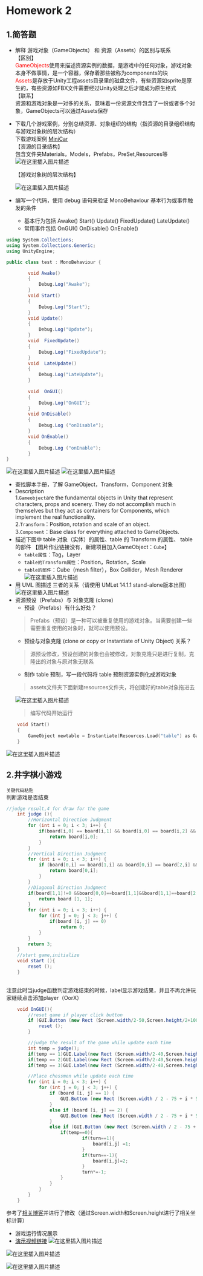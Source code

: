 # Homework 2
## 1.简答题
- 解释 游戏对象（GameObjects） 和 资源（Assets）的区别与联系  
【区别】  
<font color =red >GameObjects</font>使用来描述资源实例的数据，是游戏中的任何对象，游戏对象本身不做事情，是一个容器，保存着那些被称为components的块  
<font color =red >Assets</font>是存放于Unity工程assets目录里的磁盘文件，有些资源如sprite是原生的，有些资源如FBX文件需要经过Unity处理之后才能成为原生格式  
【联系】  
资源和游戏对象是一对多的关系，意味着一份资源文件包含了一份或者多个对象，GameObjects可以通过Assets保存

- 下载几个游戏案例，分别总结资源、对象组织的结构（指资源的目录组织结构与游戏对象树的层次结构）  
下载游戏案例 [MiniCar](https://github.com/zhxhxlzt/MiniCar)  
【资源的目录结构】  
包含文件夹Materials，Models，Prefabs，PreSet,Resources等  
![在这里插入图片描述](./img/1.png)    

  【游戏对象树的层次结构】

  ![在这里插入图片描述](./img/2.png)
- 编写一个代码，使用 debug 语句来验证 MonoBehaviour 基本行为或事件触发的条件
  - 基本行为包括 Awake() Start() Update() FixedUpdate() LateUpdate()
  - 常用事件包括 OnGUI() OnDisable() OnEnable()  

```C# Script
using System.Collections;
using System.Collections.Generic;
using UnityEngine;

public class test : MonoBehaviour {

		void Awake()
		{
			Debug.Log("Awake");
		}
		void Start()
		{
			Debug.Log("Start");
		}
		void Update()
		{
			Debug.Log("Update");
		}
		void  FixedUpdate()
		{
			Debug.Log("FixedUpdate");
		}
		void  LateUpdate()
		{
			Debug.Log("LateUpdate");
		}
		
		void  OnGUI()
		{
			Debug.Log("OnGUI");
		}
		void OnDisable()
		{
			Debug.Log ("onDisable");
		}
		void OnEnable()
		{
			Debug.Log ("onEnable");
		}
}
```
![在这里插入图片描述](./img/3.png)
![在这里插入图片描述](./img/4.png)



- 查找脚本手册，了解 GameObject，Transform，Component 对象
- Description  
  1.`Gameobject`are the fundamental objects in Unity that represent characters, props and scenery. They do not accomplish much in themselves but they act as containers for Components, which implement the real functionality.  
2.`Transform`：Position, rotation and scale of an object.  
3.`Component`：Base class for everything attached to GameObjects.  
 - 描述下图中 table 对象（实体）的属性、table 的 Transform 的属性、 table 的部件
  【图片作业链接没有，新建项目加入GameObject：`Cube`】  
   - `table属性`：Tag，Layer  
   - `table的Transform属性`：Position，Rotation，Scale  
   - `table的部件`：Cube（mesh filter），Box Collider，Mesh Renderer
 ![在这里插入图片描述](./img/5.png)
  - 用 UML 图描述 三者的关系（请使用 UMLet 14.1.1 stand-alone版本出图）
  ![在这里插入图片描述](./img/6.png)
- 资源预设（Prefabs）与 对象克隆 (clone)
  - 预设（Prefabs）有什么好处？
  > Prefabs（预设）是一种可以被重复使用的游戏对象。当需要创建一些需要重复使用的对象时，就可以使用预设。
  - 预设与对象克隆 (clone or copy or Instantiate of Unity Object) 关系？
  >源预设修改，预设创建的对象也会被修改，对象克隆只是进行复制，克隆出的对象与原对象无联系
  - 制作 table 预制，写一段代码将 table 预制资源实例化成游戏对象
  >assets文件夹下面新建resources文件夹，将创建好的table对象拖进去
  >
  ![在这里插入图片描述](./img/7.png)
  >编写代码开始运行
  
```C
	void Start()
	{
		GameObject newtable = Instantiate(Resources.Load("table") as GameObject);
	}
```
![在这里插入图片描述](./img/8.png)
## 2.井字棋小游戏

`关键代码粘贴`  
判断游戏是否结束
```C# script
//judge result,4 for draw for the game
	int judge (){
		//Horizontal Direction Judgment
		for (int i = 0; i < 3; i++) {
			if(board[i,0] == board[i,1] && board[i,0] == board[i,2] && board[i,0] != 0){
				return board[i,0];
			}
		}
		//Vertical Direction Judgment
		for (int i = 0; i < 3; i++) {
			if (board[0,i] == board[1,i] && board[0,i] == board[2,i] && board[0,i] != 0 ){
				return board[0,i];
			}
		}
		//Diagonal Direction Judgment
		if(board[1,1]!=0 &&board[0,0]==board[1,1]&&board[1,1]==board[2,2]||board[2,0]==board[1,1]&&board[1,1]==board[0,2]){
			return board [1, 1];
		}
		for (int i = 0; i < 3; i++) {
			for (int j = 0; j < 3; j++) {
				if(board [i, j] == 0)
					return 0;
			}
		}
		return 3;
	}
	//start game,initialize
	void start (){
		reset ();
	}
	

```
 注意此时当judge函数判定游戏结束的时候，label显示游戏结果，并且不再允许玩家继续点击添加player（OorX）
```C# script
	void OnGUI(){
		//reset game if player click button
		if (GUI.Button (new Rect (Screen.width/2-50,Screen.height/2+100,100,25), "start game")) {
			reset ();
		}

		//judge the result of the game while update each time
		int temp = judge();
		if(temp == 1)GUI.Label(new Rect (Screen.width/2-40,Screen.height/2-150,150,75),"<color=red><size=25>O wins</size></color>");
		if(temp == 2)GUI.Label(new Rect (Screen.width/2-40,Screen.height/2-150,150,75),"<color=red><size=25>X wins</size></color>");
		if(temp == 3)GUI.Label(new Rect (Screen.width/2-40,Screen.height/2-150,150,75),"<color=red><size=25>Draw</size></color>");

		//Place chessmen while update each time
		for (int i = 0; i < 3; i++) {
			for (int j = 0; j < 3; j++) {
				if (board [i, j] == 1) {
					GUI.Button (new Rect (Screen.width / 2 - 75 + i * 50, Screen.height / 2 - 75 + j * 50, 50, 50), "O");
				} 
				else if (board [i, j] == 2) {
					GUI.Button (new Rect (Screen.width / 2 - 75 + i * 50, Screen.height / 2 - 75 + j * 50, 50, 50), "X");
				}
				else if (GUI.Button (new Rect (Screen.width / 2 - 75 + i * 50, Screen.height / 2 - 75 + j * 50, 50, 50), "")) {
					if(temp==0){
							if(turn==1){
								board[i,j] =1;
							}
							if(turn==-1){
								board[i,j]=2;
							}
							turn*=-1;
					}
				}
	    	}
		}
	}
```
参考了[相关博客](https://blog.csdn.net/marvelgl/article/details/60639308)并进行了修改（通过Screen.width和Screen.height进行了相关坐标计算）
- 游戏运行情况展示    
- [演示视频链接](https://v.qq.com/x/page/c09256t7bw3.html?&ptag=4_7.5.0.22257_copy)
![在这里插入图片描述](./img/9.png)  


![在这里插入图片描述](./img/10.png)


![在这里插入图片描述](./img/11.png)
